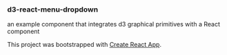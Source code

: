 ### d3-react-menu-dropdown

an example component that integrates d3 graphical primitives with a React component

This project was bootstrapped with [Create React App](https://github.com/facebookincubator/create-react-app).
